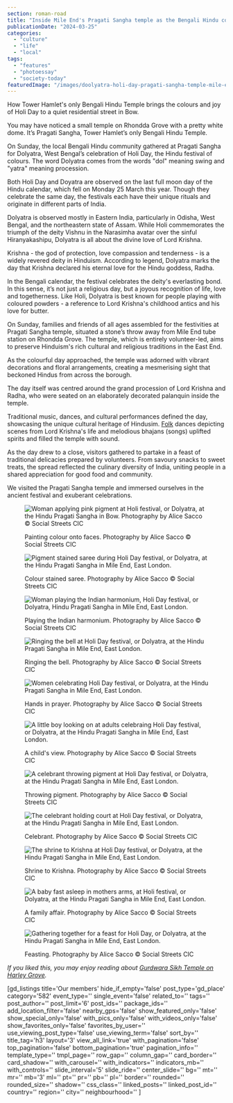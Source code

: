 ```yaml
---
section: roman-road
title: "Inside Mile End's Pragati Sangha temple as the Bengali Hindu community celebrates Dolyatra, their Holi Day"
publicationDate: "2024-03-25"
categories: 
  - "culture"
  - "life"
  - "local"
tags: 
  - "features"
  - "photoessay"
  - "society-today"
featuredImage: "/images/doolyatra-holi-day-pragati-sangha-temple-mile-end-1.jpg"
---
```


How Tower Hamlet's only Bengali Hindu Temple brings the colours and joy of Holi Day to a quiet residential street in Bow.

You may have noticed a small temple on Rhondda Grove with a pretty white dome. It’s Pragati Sangha, Tower Hamlet’s only Bengali Hindu Temple.

On Sunday, the local Bengali Hindu community gathered at Pragati Sangha for Dolyatra, West Bengal’s celebration of Holi Day, the Hindu festival of colours. The word Dolyatra comes from the words "dol" meaning swing and "yatra" meaning procession.

Both Holi Day and Doyatra are observed on the last full moon day of the Hindu calendar, which fell on Monday 25 March this year. Though they celebrate the same day, the festivals each have their unique rituals and originate in different parts of India.

Dolyatra is observed mostly in Eastern India, particularly in Odisha, West Bengal, and the northeastern state of Assam. While Holi commemorates the triumph of the deity Vishnu in the Narasimha avatar over the sinful Hiranyakashipu, Dolyatra is all about the divine love of Lord Krishna.

Krishna - the god of protection, love compassion and tenderness - is a widely revered deity in Hinduism. According to legend, Dolyatra marks the day that Krishna declared his eternal love for the Hindu goddess, Radha.

In the Bengali calendar, the festival celebrates the deity's everlasting bond. In this sense, it’s not just a religious day, but a joyous recognition of life, love and togetherness. Like Holi, Dolyatra is best known for people playing with coloured powders - a reference to Lord Krishna's childhood antics and his love for butter.

On Sunday, families and friends of all ages assembled for the festivities at Pragati Sangha temple, situated a stone’s throw away from Mile End tube station on Rhondda Grove. The temple, which is entirely volunteer-led, aims to preserve Hinduism's rich cultural and religious traditions in the East End.

As the colourful day approached, the temple was adorned with vibrant decorations and floral arrangements, creating a mesmerising sight that beckoned Hindus from across the borough.

The day itself was centred around the grand procession of Lord Krishna and Radha, who were seated on an elaborately decorated palanquin inside the temple.

Traditional music, dances, and cultural performances defined the day, showcasing the unique cultural heritage of Hindusim. [Folk](https://romanroadlondon.com/east-end-folklore/) dances depicting scenes from Lord Krishna's life and melodious bhajans (songs) uplifted spirits and filled the temple with sound.

As the day drew to a close, visitors gathered to partake in a feast of traditional delicacies prepared by volunteers. From savoury snacks to sweet treats, the spread reflected the culinary diversity of India, uniting people in a shared appreciation for good food and community.

We visited the Pragati Sangha temple and immersed ourselves in the ancient festival and exuberant celebrations.

<figure>

![Woman applying pink pigment at Holi festival, or Dolyatra, at the Hindu Pragati Sangha in Bow. Photography by Alice Sacco © Social Streets CIC](images/doolyatra-holi-day-pragati-sangha-temple-mile-end-2-1024x683.jpg)

<figcaption>

Painting colour onto faces. Photography by Alice Sacco © Social Streets CIC

</figcaption>

</figure>

<figure>

![Pigment stained saree during Holi Day festival, or Dolyatra, at the Hindu Pragati Sangha in Mile End, East London.](images/doolyatra-holi-day-pragati-sangha-temple-mile-end-3-1024x683.jpg)

<figcaption>

Colour stained saree. Photography by Alice Sacco © Social Streets CIC

</figcaption>

</figure>

<figure>

![Woman playing the Indian harmonium, Holi Day festival, or Dolyatra, Hindu Pragati Sangha in Mile End, East London.](images/doolyatra-holi-day-pragati-sangha-temple-mile-end-4-1024x683.jpg)

<figcaption>

Playing the Indian harmonium. Photography by Alice Sacco © Social Streets CIC

</figcaption>

</figure>

<figure>

![Ringing the bell at Holi Day festival, or Dolyatra, at the Hindu Pragati Sangha in Mile End, East London.](images/doolyatra-holi-day-pragati-sangha-temple-mile-end-7-1024x683.jpg)

<figcaption>

Ringing the bell. Photography by Alice Sacco © Social Streets CIC

</figcaption>

</figure>

<figure>

![Women celebrating Holi Day festival, or Dolyatra, at the Hindu Pragati Sangha in Mile End, East London.](images/doolyatra-holi-day-pragati-sangha-temple-mile-end-8-1024x683.jpg)

<figcaption>

Hands in prayer. Photography by Alice Sacco © Social Streets CIC

</figcaption>

</figure>

<figure>

![A little boy looking on at adults celebraing Holi Day festival, or Dolyatra, at the Hindu Pragati Sangha in Mile End, East London.](images/doolyatra-holi-day-pragati-sangha-temple-mile-end-9-1024x683.jpg)

<figcaption>

A child's view. Photography by Alice Sacco © Social Streets CIC

</figcaption>

</figure>

<figure>

![A celebrant throwing pigment at Holi Day festival, or Dolyatra, at the Hindu Pragati Sangha in Mile End, East London.](images/doolyatra-holi-day-pragati-sangha-temple-mile-end-11-1024x683.jpg)

<figcaption>

Throwing pigment. Photography by Alice Sacco © Social Streets CIC

</figcaption>

</figure>

<figure>

![The celebrant holding court at Holi Day festival, or Dolyatra, at the Hindu Pragati Sangha in Mile End, East London.](images/doolyatra-holi-day-pragati-sangha-temple-mile-end-16-1024x683.jpg)

<figcaption>

Celebrant. Photography by Alice Sacco © Social Streets CIC

</figcaption>

</figure>

<figure>

![The shrine to Krishna at Holi Day festival, or Dolyatra, at the Hindu Pragati Sangha in Mile End, East London.](images/doolyatra-holi-day-pragati-sangha-temple-mile-end-15-1024x683.jpg)

<figcaption>

Shrine to Krishna. Photography by Alice Sacco © Social Streets CIC

</figcaption>

</figure>

<figure>

![A baby fast asleep in mothers arms, at Holi festival, or Dolyatra, at the Hindu Pragati Sangha in Mile End, East London.](images/doolyatra-holi-day-pragati-sangha-temple-mile-end-17-1024x683.jpg)

<figcaption>

A family affair. Photography by Alice Sacco © Social Streets CIC

</figcaption>

</figure>

<figure>

![Gathering together for a feast for Holi Day, or Dolyatra, at the Hindu Pragati Sangha in Mile End, East London.](images/doolyatra-holi-day-pragati-sangha-temple-mile-end-18-1024x683.jpg)

<figcaption>

Feasting. Photography by Alice Sacco © Social Streets CIC

</figcaption>

</figure>

_If you liked this, you may enjoy reading about_ [_Gurdwara Sikh Temple on Harley Grove_](https://romanroadlondon.com/harley-grove-gurdwara-sikh-temple-history/)_._

\[gd\_listings title='Our members' hide\_if\_empty='false' post\_type='gd\_place' category='582' event\_type='' single\_event='false' related\_to='' tags='' post\_author='' post\_limit='6' post\_ids='' package\_ids='' add\_location\_filter='false' nearby\_gps='false' show\_featured\_only='false' show\_special\_only='false' with\_pics\_only='false' with\_videos\_only='false' show\_favorites\_only='false' favorites\_by\_user='' use\_viewing\_post\_type='false' use\_viewing\_term='false' sort\_by='' title\_tag='h3' layout='3' view\_all\_link='true' with\_pagination='false' top\_pagination='false' bottom\_pagination='true' pagination\_info='' template\_type='' tmpl\_page='' row\_gap='' column\_gap='' card\_border='' card\_shadow='' with\_carousel='' with\_indicators='' indicators\_mb='' with\_controls='' slide\_interval='5' slide\_ride='' center\_slide='' bg='' mt='' mr='' mb='3' ml='' pt='' pr='' pb='' pl='' border='' rounded='' rounded\_size='' shadow='' css\_class='' linked\_posts='' linked\_post\_id='' country='' region='' city='' neighbourhood='' \]
